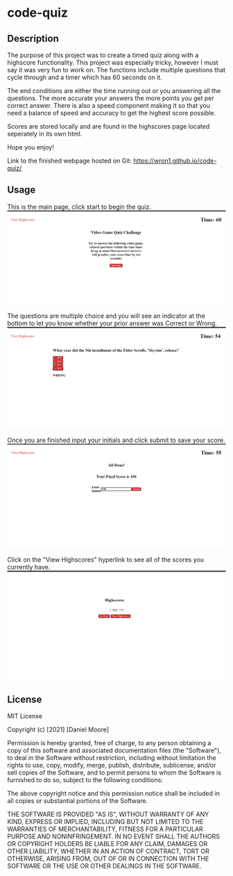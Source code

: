 # code-quiz

## Description

The purpose of this project was to create a timed quiz along with a highscore functionality. This project was especially tricky, however I must say it was very fun to work on. The functions include multiple questions that cycle through and a timer which has 60 seconds on it.

The end conditions are either the time running out or you answering all the questions. The more accurate your answers the more points you get per correct answer. There is also a speed component making it so that you need a balance of speed and accuracy to get the highest score possible.

Scores are stored locally and are found in the highscores page located seperately in its own html.

Hope you enjoy!

Link to the finished webpage hosted on Git: https://wron1.github.io/code-quiz/


## Usage

This is the main page, click start to begin the quiz.
![Screenshot 1](assets/img/screenshot1.PNG?raw=true)

The questions are multiple choice and you will see an indicator at the bottom to let you know whether your prior answer was Correct or Wrong.
![Screenshot 2](assets/img/screenshot2.PNG?raw=true)

Once you are finished input your initials and click submit to save your score.
![Screenshot 3](assets/img/screenshot3.PNG?raw=true)

Click on the "View Highscores" hyperlink to see all of the scores you currently have.
![Screenshot 4](assets/img/screenshot4.PNG?raw=true)


## License

MIT License

Copyright (c) [2021] [Daniel Moore]

Permission is hereby granted, free of charge, to any person obtaining a copy
of this software and associated documentation files (the "Software"), to deal
in the Software without restriction, including without limitation the rights
to use, copy, modify, merge, publish, distribute, sublicense, and/or sell
copies of the Software, and to permit persons to whom the Software is
furnished to do so, subject to the following conditions:

The above copyright notice and this permission notice shall be included in all
copies or substantial portions of the Software.

THE SOFTWARE IS PROVIDED "AS IS", WITHOUT WARRANTY OF ANY KIND, EXPRESS OR
IMPLIED, INCLUDING BUT NOT LIMITED TO THE WARRANTIES OF MERCHANTABILITY,
FITNESS FOR A PARTICULAR PURPOSE AND NONINFRINGEMENT. IN NO EVENT SHALL THE
AUTHORS OR COPYRIGHT HOLDERS BE LIABLE FOR ANY CLAIM, DAMAGES OR OTHER
LIABILITY, WHETHER IN AN ACTION OF CONTRACT, TORT OR OTHERWISE, ARISING FROM,
OUT OF OR IN CONNECTION WITH THE SOFTWARE OR THE USE OR OTHER DEALINGS IN THE
SOFTWARE.
